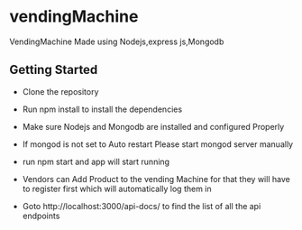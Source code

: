 # vendingMachine
VendingMachine Made using Nodejs,express js,Mongodb

## Getting Started

- Clone the repository 

- Run npm install to install the dependencies

- Make sure Nodejs and Mongodb are installed and configured Properly 

- If mongod is not set to Auto restart  Please start mongod server manually 

- run npm start and app will start running

- Vendors can Add Product to the vending Machine for that they will have to register first which will automatically log them in 

- Goto http://localhost:3000/api-docs/  to find the list of all the api endpoints 
